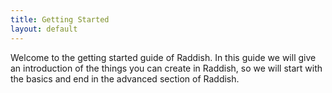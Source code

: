 ```yaml
---
title: Getting Started
layout: default
---
```


Welcome to the getting started guide of Raddish.
In this guide we will give an introduction of the things you can create in Raddish,
so we will start with the basics and end in the advanced section of Raddish.
